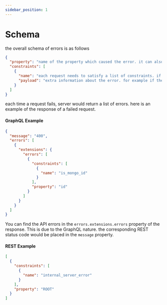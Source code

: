 ```yaml
---
sidebar_position: 1
---
```


# Schema

the overall schema of errors is as follows

```json
{
  "property": "name of the property which caused the error. it can also be `ROOT` which indicates that something wrong with overall request ",
  "constraints": [
    {
      "name": "each request needs to satisfy a list of constraints. if one of these constraints are not satisfied, you would see the name of it here",
      "payload": "extra information about the error. for example if the input was supposed to pass some regex, the regex body would be inside this payload. E.g. hh:mm. this field is nullable"
    }
  ]
}
```

each time a request fails, server would return a list of errors. here is an example of the response of a failed request.

#### GraphQL Example

```json
{
  "message": "400",
  "errors": [
    {
      "extensions": {
        "errors": [
          {
            "constraints": [
              {
                "name": "is_mongo_id"
              }
            ],
            "property": "id"
          }
        ]
      }
    }
  ]
}
```

You can find the API errors in the `errors.extensions.errors` property of the response. This is due to the GraphQL nature. the corresponding REST status code would be placed in the `message` property.

#### REST Example

```json
[
  {
    "constraints": [
      {
        "name": "internal_server_error"
      }
    ],
    "property": "ROOT"
  }
]
```
